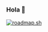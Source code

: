 ### Hola 👋

  
[![roadmap.sh](https://api.roadmap.sh/v1-badge/tall/6447d760e2725773749722e7?variant=light)](https://roadmap.sh)
